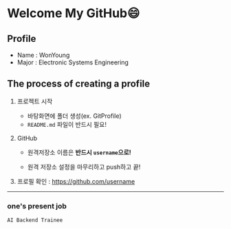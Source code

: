 # Welcome My GitHub😄

## Profile
- Name : WonYoung
- Major : Electronic Systems Engineering

## The process of creating a profile

1. 프로젝트 시작 
    - 바탕화면에 폴더 생성(ex. GitProfile)
    - `README.md` 파일이 반드시 필요!
    
2. GitHub
    - 원격저장소 이름은 **반드시 `username`으로!**
    
    - 원격 저장소 설정을 마무리하고 push하고 끝!

3. 프로필 확인 : https://github.com/username
---
### one's present job
`AI Backend Trainee`


